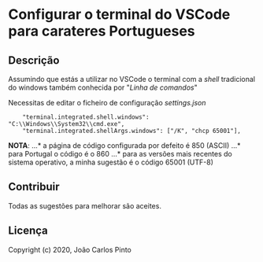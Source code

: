 # Configurar o terminal do VSCode para carateres Portugueses

## Descrição

Assumindo que estás a utilizar no VSCode o terminal com a _shell_ tradicional do windows também conhecida por "_Linha de comandos_"

Necessitas de editar o ficheiro de configuração _settings.json_ 

```
    "terminal.integrated.shell.windows": "C:\\Windows\\System32\\cmd.exe",
    "terminal.integrated.shellArgs.windows": ["/K", "chcp 65001"],
```

**NOTA**:
...* a página de código configurada por defeito é 850 (ASCII)
...* para Portugal o código é o 860 
...* para as versões mais recentes do sistema operativo, a minha sugestão é o código 65001 (UTF-8)


## Contribuir

Todas as sugestões para melhorar são aceites.

## Licença

Copyright (c) 2020, João Carlos Pinto
